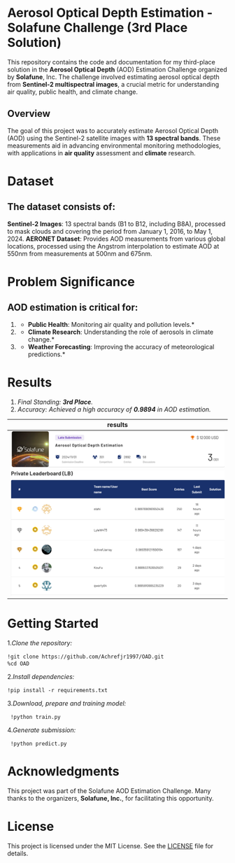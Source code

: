 # Aerosol Optical Depth Estimation - Solafune Challenge (3rd Place Solution)

This repository contains the code and documentation for my third-place solution in the **Aerosol Optical Depth** (AOD) Estimation Challenge organized by **Solafune**,
Inc. The challenge involved estimating aerosol optical depth from **Sentinel-2 multispectral images**, a crucial metric for understanding air quality, 
public health, and climate change.

## Overview

The goal of this project was to accurately estimate Aerosol Optical Depth (AOD) using the Sentinel-2 satellite images with **13 spectral bands**. 
These measurements aid in advancing environmental monitoring methodologies, with applications in **air quality** assessment and **climate** research.

# Dataset
## The dataset consists of:

**Sentinel-2 Images**: 13 spectral bands (B1 to B12, including B8A), processed to mask clouds and covering the period from January 1, 2016, to May 1, 2024.
**AERONET Dataset**: Provides AOD measurements from various global locations, processed using the Angstrom interpolation to estimate AOD at 550nm from measurements at 500nm and 675nm.

# Problem Significance
## AOD estimation is critical for:

1. * **Public Health**: Monitoring air quality and pollution levels.*
2. * **Climate Research**: Understanding the role of aerosols in climate change.*
3. * **Weather Forecasting**: Improving the accuracy of meteorological predictions.*
    
# Results
1. *Final Standing: **3rd Place**.*
2. *Accuracy: Achieved a high accuracy of **0.9894** in AOD estimation.*
    
| results |
|------------------|
|![results](assets/assets1.png) |
|![results](assets/assets2.png) |

# Getting Started

1.*Clone the repository:*

    !git clone https://github.com/Achrefjr1997/OAD.git
    %cd OAD
    
2.*Install dependencies:*

    !pip install -r requirements.txt
    
3.*Download, prepare and training model:*

     !python train.py 
            
4.*Generate submission:*

     !python predict.py 

# Acknowledgments

This project was part of the Solafune AOD Estimation Challenge. Many thanks to the organizers, **Solafune, Inc.**, for facilitating this opportunity.

# License
This project is licensed under the MIT License. See the [LICENSE](LICENSE)  file for details.

